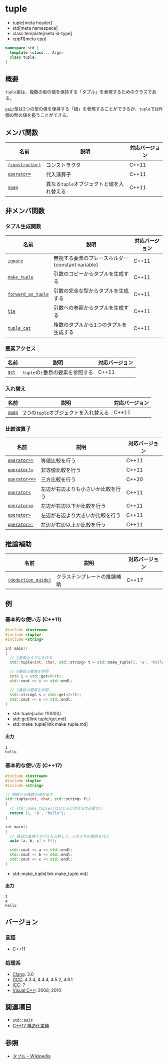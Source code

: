 # tuple
* tuple[meta header]
* std[meta namespace]
* class template[meta id-type]
* cpp11[meta cpp]

```cpp
namespace std {
  template <class... Args>
  class tuple;
}
```

## 概要
`tuple`型は、複数の型の値を保持する「タプル」を表現するためのクラスである。

[`pair`](/reference/utility/pair.md)型は2つの型の値を保持する「組」を表現することができるが、`tuple`ではN個の型の値を扱うことができる。


## メンバ関数

| 名前 | 説明 | 対応バージョン |
|-------------------------------------|-------------------------------------------|-------|
| [`(constructor)`](tuple/op_constructor.md) | コンストラクタ | C++11 |
| [`operator=`](tuple/op_assign.md) | 代入演算子 | C++11 |
| [`swap`](tuple/swap.md)           | 異なる`tuple`オブジェクトと値を入れ替える | C++11 |


## 非メンバ関数
### タプル生成関数

| 名前 | 説明 | 対応バージョン |
|---------------------------------------------------|---------------------------------------------------|-------|
| [`ignore`](ignore.md)                     | 無視する要素のプレースホルダー(constant variable) | C++11 |
| [`make_tuple`](make_tuple.md)             | 引数のコピーからタプルを生成する | C++11 |
| [`forward_as_tuple`](forward_as_tuple.md) | 引数の完全な型からタプルを生成する | C++11 |
| [`tie`](tie.md)                           | 引数への参照からタプルを生成する | C++11 |
| [`tuple_cat`](tuple_cat.md)               | 複数のタプルから1つのタプルを生成する | C++11 |


### 要素アクセス

| 名前 | 説明 | 対応バージョン |
|-------------------------|----------------------------------|-------|
| [`get`](tuple/get.md) | `tuple`の`i`番目の要素を参照する | C++11 |


### 入れ替え

| 名前 | 説明 | 対応バージョン |
|--------------------------------|--------------------------------------|-------|
| [`swap`](tuple/swap_free.md) | 2つの`tuple`オブジェクトを入れ替える | C++11 |


### 比較演算子

| 名前 | 説明 | 対応バージョン |
|-------------------------------------------|------------------------------------|-------|
| [`operator==`](tuple/op_equal.md)         | 等値比較を行う | C++11 |
| [`operator!=`](tuple/op_not_equal.md)     | 非等値比較を行う | C++11 |
| [`operator<=>`](tuple/op_compare_3way.md) | 三方比較を行う | C++20 |
| [`operator<`](tuple/op_less.md)           | 左辺が右辺よりも小さいか比較を行う | C++11 |
| [`operator<=`](tuple/op_less_equal.md)    | 左辺が右辺以下か比較を行う | C++11 |
| [`operator>`](tuple/op_greater.md)        | 左辺が右辺より大きいか比較を行う | C++11 |
| [`operator>=`](tuple/op_greater_equal.md) | 左辺が右辺以上か比較を行う | C++11 |


## 推論補助

| 名前 | 説明 | 対応バージョン |
|---------------------------------------------|------------------------------------|-------|
| [`(deduction_guide)`](tuple/op_deduction_guide.md) | クラステンプレートの推論補助 | C++17 |


## 例
### 基本的な使い方 (C++11)
```cpp example
#include <iostream>
#include <tuple>
#include <string>

int main()
{
  // 3要素のタプルを作る
  std::tuple<int, char, std::string> t = std::make_tuple(1, 'a', "hello");

  // 0番目の要素を参照
  int& i = std::get<0>(t);
  std::cout << i << std::endl;

  // 2番目の要素を参照
  std::string& s = std::get<2>(t);
  std::cout << s << std::endl;
}
```
* std::tuple[color ff0000]
* std::get[link tuple/get.md]
* std::make_tuple[link make_tuple.md]

#### 出力
```
1
hello
```

### 基本的な使い方 (C++17)
```cpp example
#include <iostream>
#include <tuple>
#include <string>

// 関数から複数の値を返す
std::tuple<int, char, std::string> f()
{
  // std::make_tuple()はほとんどの状況で必要ない
  return {1, 'a', "hello"};
}

int main()
{
  // 構造化束縛でタプルを分解して、それぞれの要素を代入
  auto [a, b, c] = f();

  std::cout << a << std::endl;
  std::cout << b << std::endl;
  std::cout << c << std::endl;
}
```
* std::make_tuple[link make_tuple.md]

#### 出力
```
1
a
hello
```

## バージョン
### 言語
- C++11

### 処理系
- [Clang](/implementation.md#clang): 3.0
- [GCC](/implementation.md#gcc): 4.3.4, 4.4.4, 4.5.2, 4.6.1
- [ICC](/implementation.md#icc): ?
- [Visual C++](/implementation.md#visual_cpp): 2008, 2010


## 関連項目
- [`std::pair`](/reference/utility/pair.md)
- [C++17 構造化束縛](/lang/cpp17/structured_bindings.md)

## 参照
- [タプル - Wikipedia](https://ja.wikipedia.org/wiki/%E3%82%BF%E3%83%97%E3%83%AB)


